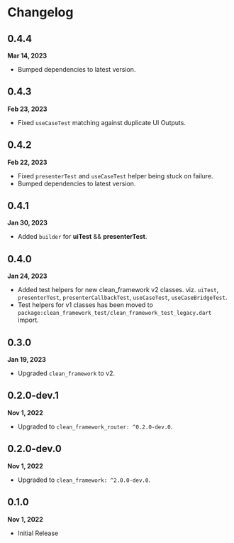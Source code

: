 # Changelog
## 0.4.4
**Mar 14, 2023**
- Bumped dependencies to latest version.

## 0.4.3
**Feb 23, 2023**
- Fixed `useCaseTest` matching against duplicate UI Outputs.

## 0.4.2
**Feb 22, 2023**
- Fixed `presenterTest` and `useCaseTest` helper being stuck on failure.
- Bumped dependencies to latest version.

## 0.4.1
**Jan 30, 2023**
- Added `builder` for **uiTest** && **presenterTest**.

## 0.4.0
**Jan 24, 2023**
- Added test helpers for new clean_framework v2 classes. viz. 
`uiTest`, `presenterTest`, `presenterCallbackTest`, `useCaseTest`, `useCaseBridgeTest`.
- Test helpers for v1 classes has been moved to `package:clean_framework_test/clean_framework_test_legacy.dart` import.

## 0.3.0
**Jan 19, 2023**
- Upgraded `clean_framework` to v2.

## 0.2.0-dev.1
**Nov 1, 2022**
- Upgraded to `clean_framework_router: ^0.2.0-dev.0`.

## 0.2.0-dev.0
**Nov 1, 2022**
- Upgraded to `clean_framework: ^2.0.0-dev.0`.

## 0.1.0
**Nov 1, 2022**
- Initial Release